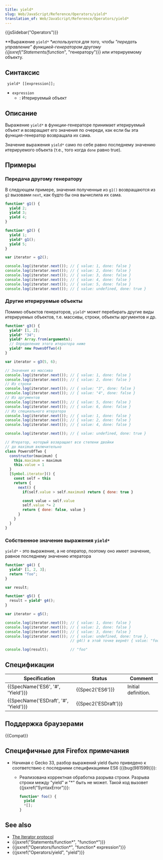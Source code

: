 ```yaml
---
title: yield*
slug: Web/JavaScript/Reference/Operators/yield*
translation_of: Web/JavaScript/Reference/Operators/yield*
---
```


{{jsSidebar("Operators")}}

**Выражение `yield*` **используется для того, чтобы "передать управление" функцией-генератором другому {{jsxref("Statements/function*", "генератору")}} или итерируемому объекту.

## Синтаксис

```
 yield* [[expression]];
```

- `expression`
  - : Итерируемый объект

## Описание

Выражение `yield*` в функции-генераторе принимает итерируемый объект и возвращает его значения по очереди, как если бы эта функция-генератор возвращала их сама.

Значение выражения `yield*` само по себе равно последнему значению итерируемого объекта (т.е., того когда `done` равно true).

## Примеры

### Передача другому генератору

В следующем примере, значения полученные из `g1()` возвращаются из `g2` вызовами `next`, как будто бы она вычислила их сама.

```js
function* g1() {
  yield 2;
  yield 3;
  yield 4;
}

function* g2() {
  yield 1;
  yield* g1();
  yield 5;
}

var iterator = g2();

console.log(iterator.next()); // { value: 1, done: false }
console.log(iterator.next()); // { value: 2, done: false }
console.log(iterator.next()); // { value: 3, done: false }
console.log(iterator.next()); // { value: 4, done: false }
console.log(iterator.next()); // { value: 5, done: false }
console.log(iterator.next()); // { value: undefined, done: true }
```

### Другие итерируемые объекты

Помимо объектов генераторов, `yield*` может перебирать другие виды итерируемых объектов, т.е. массивы, строки, объекты аргументов и др.

```js
function* g3() {
  yield* [1, 2];
  yield* "34";
  yield* Array.from(arguments);
  // Определение этого итератора ниже
  yield* new PowesOfTwo(4)
}

var iterator = g3(5, 6);

// Значения из массива
console.log(iterator.next()); // { value: 1, done: false }
console.log(iterator.next()); // { value: 2, done: false }
// Из строки
console.log(iterator.next()); // { value: "3", done: false }
console.log(iterator.next()); // { value: "4", done: false }
// Из аргументов
console.log(iterator.next()); // { value: 5, done: false }
console.log(iterator.next()); // { value: 6, done: false }
// Из специального итератора
console.log(iterator.next()); // { value: 1, done: false }
console.log(iterator.next()); // { value: 2, done: false }
console.log(iterator.next()); // { value: 4, done: false }

console.log(iterator.next()); // { value: undefined, done: true }

// Итератор, который возвращает все степени двойки
// до maximum включительно
class PowersOfTwo {
  constructor(maximum) {
    this.maximum = maximum
    this.value = 1
  }
  [Symbol.iterator]() {
    const self = this
    return {
      next() {
        if(self.value > self.maximum) return { done: true }

        const value = self.value
        self.value *= 2
        return { done: false, value }
      }
    }
  }
}
```

### Собственное значение выражения `yield*`

`yield*` - это выражение, а не оператор, поэтому оно имеет значение, равное последнему значению итератора

```js
function* g4() {
  yield* [1, 2, 3];
  return "foo";
}

var result;

function* g5() {
  result = yield* g4();
}

var iterator = g5();

console.log(iterator.next()); // { value: 1, done: false }
console.log(iterator.next()); // { value: 2, done: false }
console.log(iterator.next()); // { value: 3, done: false }
console.log(iterator.next()); // { value: undefined, done: true },
                              // g4() в этой точке вернёт { value: "foo", done: true }

console.log(result);          // "foo"
```

## Спецификации

| Specification                                    | Status                       | Comment             |
| ------------------------------------------------ | ---------------------------- | ------------------- |
| {{SpecName('ES6', '#', 'Yield')}}     | {{Spec2('ES6')}}         | Initial definition. |
| {{SpecName('ESDraft', '#', 'Yield')}} | {{Spec2('ESDraft')}} |                     |

## Поддержка браузерами

{{Compat}}

## Специфичные для Firefox примечания

- Начиная с Gecko 33, разбор выражений yield было приведено к соответствию с последними спецификациями ES6 ({{bug(981599)}}):

  - Реализована корректная обработка разрыва строки. Разрыва строки между "yield" и "\*" быть не может. Такой код вызовет {{jsxref("SyntaxError")}}:

    ```js
    function* foo() {
      yield
      *[];
    }
    ```

## See also

- [The Iterator protocol](/ru/docs/Web/JavaScript/Guide/The_Iterator_protocol)
- {{jsxref("Statements/function*", "function*")}}
- {{jsxref("Operators/function*", "function* expression")}}
- {{jsxref("Operators/yield", "yield")}}
